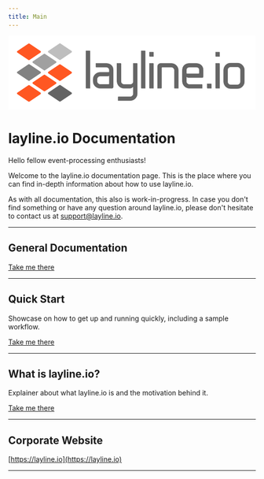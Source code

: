 ```yaml
---
title: Main
---
```


![logo_name_for_light_background.svg](../../static/img/logo/logo_name_for_light_background.svg)

# layline.io Documentation

Hello fellow event-processing enthusiasts!

Welcome to the layline.io documentation page.
This is the place where you can find in-depth information about how to use layline.io.

As with all documentation, this also is work-in-progress. In case you don't find something or have any question around layline.io, please don't hesitate to contact us at [support@layline.io](mailto:suppor@layline.io).

---

## General Documentation

[Take me there](/docs/index)

---

## Quick Start
Showcase on how to get up and running quickly, including a sample workflow.

[Take me there](/docs/quickstart)

---

## What is layline.io?
Explainer about what layline.io is and the motivation behind it.

[Take me there](/docs/concept/introduction)

---

## Corporate Website

[https://layline.io](https://layline.io)

---
